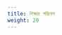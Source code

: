 ```yaml
---
title: শিক্ষার পরিবেশ
weight: 20
---
```


<!--
{{/* There is a Netlify redirect from this page to /docs/tasks/tools/ */}}
{{/* This page content only exists to provide a navigation stub */}}
{{/* and to protect in case that redirect is one day removed. */}}

{{/* If you're localizing this page, you only need to copy the front matter */}}
{{/* and add a redirect into "/static/_redirects", for YOUR localization. */}}
-->
<!--
## kind

[`kind`](https://kind.sigs.k8s.io/docs/) lets you run Kubernetes on
your local computer. This tool requires that you have
[Docker](https://docs.docker.com/get-docker/) installed and configured.

The kind [Quick Start](https://kind.sigs.k8s.io/docs/user/quick-start/) page
shows you what you need to do to get up and running with kind.

## minikube

Like `kind`, [`minikube`](https://minikube.sigs.k8s.io/) is a tool that lets you run Kubernetes
locally. `minikube` runs a single-node Kubernetes cluster on your personal
computer (including Windows, macOS and Linux PCs) so that you can try out
Kubernetes, or for daily development work.

You can follow the official
[Get Started!](https://minikube.sigs.k8s.io/docs/start/) guide if your focus is
on getting the tool installed.
-->

